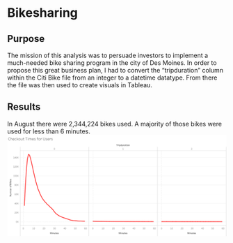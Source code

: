 # Bikesharing

## Purpose
The mission of this analysis was to persuade investors to implement a much-needed bike sharing program in the city of Des Moines. In order to propose this great business plan, I had to convert the “tripduration” column within the Citi Bike file from an integer to a datetime datatype. From there the file was then used to create visuals in Tableau.

## Results
In August there were 2,344,224 bikes used. A majority of those bikes were used for less than 6 minutes.
![plot](Images/Checkout_Times_for_Users.png)